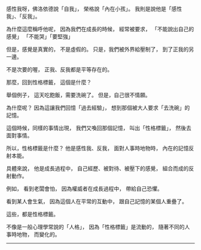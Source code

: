 感性我呀，佛洛依德說「自我」，
榮格說「內在小孩」。
我則是說他是「感性我」、「反我」。

為什麼這麼稱呼他呢，
因為我們在成長的時候，
經常被要求，
「不能說出自己的感覺」
「不能哭」「要堅強」

但是，感覺是真實的，
不是虛假的。
只是，我們被外界給壓制了，
到了正我的另一邊。

不是次要的喔，
正我、反我都是平等存在的。

那麼，回到性格標籤，
這個是什麼？

舉個例子，
這天吃飽飯，需要洗碗了。
但是，自己很不情願。

為什麼呢？
因為這讓我們回憶「過去經驗」，
想到那個被大人要求「去洗碗」的記憶。

這個時候，同樣的事情出現，
我們又喚回那個記憶，
叫出「性格標籤」，
然後去面對事情。

所以，性格標籤是什麼？
他是感性我、反我，
面對人事時地物時，
內在的記憶反射本能。

具體來說，
他是成長過程中，
自己經歷、被對待、被壓下的感覺，
組合而成的反射動作。

例如，
看到老闆會怕，
因為權威者在成長過程中，
帶給自己恐懼。

看到某人會生氣，
因為這個人在平常的互動中，
跟自己記憶的某個人重疊了。

這些，都是性格標籤。

不像是一般心理學常說的「人格」，
因為「性格標籤」是流動的，
隨著不同的人事時地物，
而變化的。









---